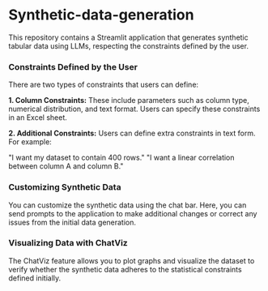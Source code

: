# Synthetic-data-generation
This repository contains a Streamlit application that generates synthetic tabular data using LLMs, respecting the constraints defined by the user.

### Constraints Defined by the User
There are two types of constraints that users can define:

**1. Column Constraints:** These include parameters such as column type, numerical distribution, and text format. Users can specify these constraints in an Excel sheet.

**2. Additional Constraints:** Users can define extra constraints in text form. For example:

"I want my dataset to contain 400 rows."
"I want a linear correlation between column A and column B."
### Customizing Synthetic Data
You can customize the synthetic data using the chat bar. Here, you can send prompts to the application to make additional changes or correct any issues from the initial data generation.

### Visualizing Data with ChatViz
The ChatViz feature allows you to plot graphs and visualize the dataset to verify whether the synthetic data adheres to the statistical constraints defined initially.


